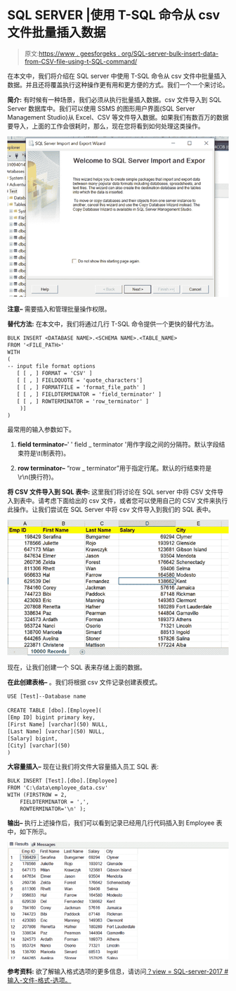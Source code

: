 # SQL SERVER |使用 T-SQL 命令从 csv 文件批量插入数据

> 原文:[https://www . geesforgeks . org/SQL-server-bulk-insert-data-from-CSV-file-using-t-SQL-command/](https://www.geeksforgeeks.org/sql-server-bulk-insert-data-from-csv-file-using-t-sql-command/)

在本文中，我们将介绍在 SQL server 中使用 T-SQL 命令从 csv 文件中批量插入数据。并且还将覆盖执行这种操作更有用和更方便的方式。我们一个一个来讨论。

**简介:**
有时候有一种场景，我们必须从执行批量插入数据。csv 文件导入到 SQL Server 数据库中。我们可以使用 SSMS 的图形用户界面(SQL Server Management Studio)从 Excel、CSV 等文件导入数据。如果我们有数百万的数据要导入，上面的工作会很耗时，那么，现在您将看到如何处理这类操作。

![](img/86f9fca2e50666a85731517d3d3881ea.png)

**注意–**
需要插入和管理批量操作权限。

**替代方法:**
在本文中，我们将通过几行 T-SQL 命令提供一个更快的替代方法。

```
BULK INSERT <DATABASE NAME>.<SCHEMA NAME>.<TABLE_NAME>
FROM '<FILE_PATH>'
WITH
(
-- input file format options
   [ [ , ] FORMAT = 'CSV' ]
   [ [ , ] FIELDQUOTE = 'quote_characters']
   [ [ , ] FORMATFILE = 'format_file_path' ]
   [ [ , ] FIELDTERMINATOR = 'field_terminator' ]
   [ [ , ] ROWTERMINATOR = 'row_terminator' ]
    )]
)
```

最常用的输入参数如下。

1.  **field terminator–**'
    ' field _ terminator '用作字段之间的分隔符。默认字段结束符是\t(制表符)。

2.  **row terminator–**
    “row _ terminator”用于指定行尾。默认的行结束符是\r\n(换行符)。

**将 CSV 文件导入到 SQL 表中:**
这里我们将讨论在 SQL server 中将 CSV 文件导入到表中。请考虑下面给出的 csv 文件，或者您可以使用自己的 CSV 文件来执行此操作。让我们尝试在 SQL Server 中将 csv 文件导入到我们的 SQL 表中。

![](img/de5f1c58b74b0b9dabd8a20f32310e83.png)

现在，让我们创建一个 SQL 表来存储上面的数据。

**在此创建表格–**
。我们将根据 csv 文件记录创建表模式。

```
USE [Test]--Database name

CREATE TABLE [dbo].[Employee](                              
[Emp ID] bigint primary key,
[First Name] [varchar](50) NULL,
[Last Name] [varchar](50) NULL,
[Salary] bigint,
[City] [varchar](50)
)
```

**大容量插入–**
现在让我们将文件大容量插入员工 SQL 表:

```
BULK INSERT [Test].[dbo].[Employee]
FROM 'C:\data\employee_data.csv'
WITH (FIRSTROW = 2,
    FIELDTERMINATOR = ',',
    ROWTERMINATOR='\n' );
```

**输出–**
执行上述操作后，我们可以看到记录已经用几行代码插入到 Employee 表中，如下所示。

![](img/81c6573e6b19f70b7193ddab872a3127.png)

**参考资料:**
欲了解输入格式选项的更多信息，请访问[？view = SQL-server-2017 #输入-文件-格式-选项。](https://docs.microsoft.com/en-us/sql/t-sql/statements/bulk-insert-transact-sql?view=sql-server-2017#input-file-format-options)